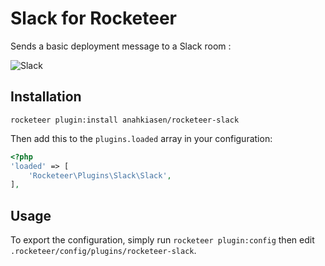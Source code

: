 # Slack for Rocketeer

Sends a basic deployment message to a Slack room :

![Slack](http://i.imgur.com/Dsh6bWd.jpeg)

## Installation

```shell
rocketeer plugin:install anahkiasen/rocketeer-slack
```

Then add this to the `plugins.loaded` array in your configuration:

```php
<?php
'loaded' => [
    'Rocketeer\Plugins\Slack\Slack',
],
```

## Usage

To export the configuration, simply run `rocketeer plugin:config` then edit `.rocketeer/config/plugins/rocketeer-slack`.